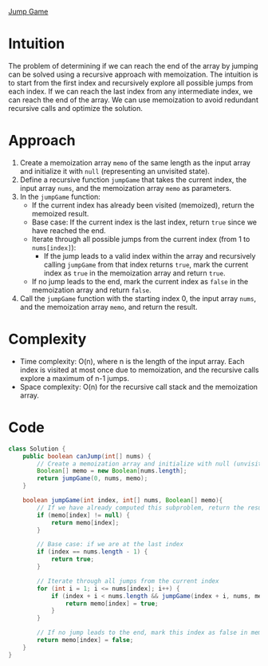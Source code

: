 [Jump Game](https://leetcode.com/problems/jump-game/description/)

# Intuition
The problem of determining if we can reach the end of the array by jumping can be solved using a recursive approach with memoization. The intuition is to start from the first index and recursively explore all possible jumps from each index. If we can reach the last index from any intermediate index, we can reach the end of the array. We can use memoization to avoid redundant recursive calls and optimize the solution.

# Approach
1. Create a memoization array `memo` of the same length as the input array and initialize it with `null` (representing an unvisited state).
2. Define a recursive function `jumpGame` that takes the current index, the input array `nums`, and the memoization array `memo` as parameters.
3. In the `jumpGame` function:
   - If the current index has already been visited (memoized), return the memoized result.
   - Base case: If the current index is the last index, return `true` since we have reached the end.
   - Iterate through all possible jumps from the current index (from 1 to `nums[index]`):
     - If the jump leads to a valid index within the array and recursively calling `jumpGame` from that index returns `true`, mark the current index as `true` in the memoization array and return `true`.
   - If no jump leads to the end, mark the current index as `false` in the memoization array and return `false`.
4. Call the `jumpGame` function with the starting index 0, the input array `nums`, and the memoization array `memo`, and return the result.

# Complexity
- Time complexity: O(n), where n is the length of the input array. Each index is visited at most once due to memoization, and the recursive calls explore a maximum of n-1 jumps.
- Space complexity: O(n) for the recursive call stack and the memoization array.

# Code
```java
class Solution {
    public boolean canJump(int[] nums) {
        // Create a memoization array and initialize with null (unvisited state)
        Boolean[] memo = new Boolean[nums.length];
        return jumpGame(0, nums, memo);
    }

    boolean jumpGame(int index, int[] nums, Boolean[] memo){
        // If we have already computed this subproblem, return the result
        if (memo[index] != null) {
            return memo[index];
        }

        // Base case: if we are at the last index
        if (index == nums.length - 1) {
            return true;
        }

        // Iterate through all jumps from the current index
        for (int i = 1; i <= nums[index]; i++) {
            if (index + i < nums.length && jumpGame(index + i, nums, memo)) {
                return memo[index] = true;
            }
        }

        // If no jump leads to the end, mark this index as false in memo
        return memo[index] = false;
    }
}
```